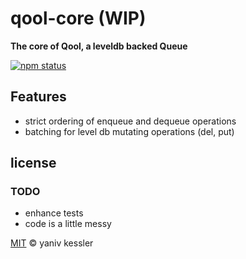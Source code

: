 # qool-core (WIP)

**The core of Qool, a leveldb backed Queue**

[![npm status](http://img.shields.io/npm/v/levelq.svg?style=flat-square)](https://www.npmjs.org/package/levelq) 

## Features
- strict ordering of enqueue and dequeue operations
- batching for level db mutating operations (del, put)

## license

### TODO
- enhance tests
- code is a little messy

[MIT](http://opensource.org/licenses/MIT) © yaniv kessler
